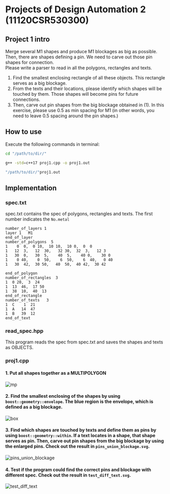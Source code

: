 # Projects of Design Automation 2 (11120CSR530300)  

## Project 1 intro
Merge several M1 shapes and produce M1 blockages as big as possible. Then, there are shapes defining a pin. We need to carve out those pin shapes for connection.  
Please write a parser to read in all the polygons, rectangles and texts.
1) Find the smallest enclosing rectangle of all these objects. This rectangle serves as a big blockage.
2) From the texts and their locations, please identify which shapes will be touched by them. Those shapes will become pins for future connections.
3) Then, carve out pin shapes from the big blockage obtained in (1). In this exercise, please use 0.5 as min spacing for M1 (in other words, you need to leave 0.5 spacing around the pin shapes.)    

## How to use
Execute the following commands in terminal:
```bash
cd "/path/to/dir/"
```
```bash
g++ -std=c++17 proj1.cpp -o proj1.out 
```
```bash
"/path/to/dir/"proj1.out
```

## Implementation  
### spec.txt 
spec.txt contains the spec of polygons, rectangles and texts. 
The first number indicates the ```No.metal```  
```
number_of_layers 1
layer 1   M1
end_of_layer
number_of_polygons  5
1    0  0,  0 10,  10 10,  10 0,  0  0
1   12  3,   12  30,   32 30,  32  3,   12 3
1   30  0,   30  5,    40  5,    40 0,    30 0
1    0 40,    0  50,    6  50,    6  40,   0 40
1   30  42,  30 50,   40  50,  40 42,  30 42
  
end_of_polygon
number_of_rectangles  3
1  0 20,  3  24
1  13  46,  17 50
1  38  10,  40  13
end_of_rectangle
number_of_texts   3
1  C    1  21 
1  A   14  47
1  B   39  12    
end_of_text
```  

### read_spec.hpp  
This program reads the spec from spec.txt and saves the shapes and texts as OBJECTS.  

### proj1.cpp  
#### 1. Put all shapes together as a MULTIPOLYGON  
![mp](https://raw.githubusercontent.com/wesleytw/eda_course_projects/d2d609181d56a2b28765cac07f5dbe287a4958b7/proj1/formal_proj/mp.svg)

#### 2. Find the smallest enclosing of the shapes by using ```boost::geometry::envelope```. The blue region is the envelope, which is defined as a big blockage. 
![box](https://raw.githubusercontent.com/wesleytw/eda_course_projects/d2d609181d56a2b28765cac07f5dbe287a4958b7/proj1/formal_proj/box.svg)

#### 3. Find which shapes are touched by texts and define them as pins by using ```boost::geometry::within```. If a text locates in a shape, that shape serves as pin. Then, carve out pin shapes from the big blockage by using the enlarged pins. Check out the result in ```pins_union_blockage.svg```. 
![pins_union_blockage](https://raw.githubusercontent.com/wesleytw/eda_course_projects/master/proj1/group3_proj1_v1/pins_union_blockage.svg)

#### 4. Test if the program could find the correct pins and blockage with different spec. Check out the result in ```test_diff_text.svg```. 
![test_diff_text](https://raw.githubusercontent.com/wesleytw/eda_course_projects/master/proj1/group3_proj1_v1/test_diff_text.svg)




